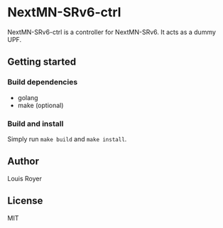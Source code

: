 # NextMN-SRv6-ctrl
NextMN-SRv6-ctrl is a controller for NextMN-SRv6. It acts as a dummy UPF.

## Getting started
### Build dependencies
- golang
- make (optional)

### Build and install
Simply run `make build` and `make install`.


## Author
Louis Royer

## License
MIT

